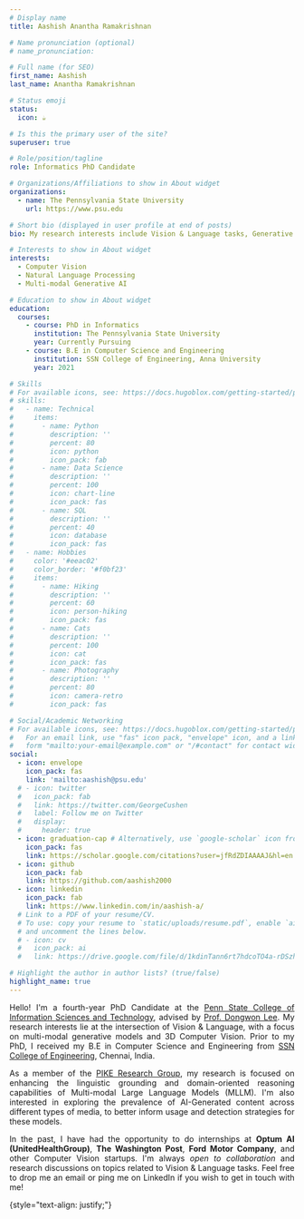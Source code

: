 ```yaml
---
# Display name
title: Aashish Anantha Ramakrishnan

# Name pronunciation (optional)
# name_pronunciation: 

# Full name (for SEO)
first_name: Aashish
last_name: Anantha Ramakrishnan

# Status emoji
status:
  icon: ☕️

# Is this the primary user of the site?
superuser: true

# Role/position/tagline
role: Informatics PhD Candidate

# Organizations/Affiliations to show in About widget
organizations:
  - name: The Pennsylvania State University
    url: https://www.psu.edu

# Short bio (displayed in user profile at end of posts)
bio: My research interests include Vision & Language tasks, Generative AI and more.

# Interests to show in About widget
interests:
  - Computer Vision
  - Natural Language Processing
  - Multi-modal Generative AI

# Education to show in About widget
education:
  courses:
    - course: PhD in Informatics
      institution: The Pennsylvania State University
      year: Currently Pursuing
    - course: B.E in Computer Science and Engineering
      institution: SSN College of Engineering, Anna University
      year: 2021

# Skills
# For available icons, see: https://docs.hugoblox.com/getting-started/page-builder/#icons
# skills:
#   - name: Technical
#     items:
#       - name: Python
#         description: ''
#         percent: 80
#         icon: python
#         icon_pack: fab
#       - name: Data Science
#         description: ''
#         percent: 100
#         icon: chart-line
#         icon_pack: fas
#       - name: SQL
#         description: ''
#         percent: 40
#         icon: database
#         icon_pack: fas
#   - name: Hobbies
#     color: '#eeac02'
#     color_border: '#f0bf23'
#     items:
#       - name: Hiking
#         description: ''
#         percent: 60
#         icon: person-hiking
#         icon_pack: fas
#       - name: Cats
#         description: ''
#         percent: 100
#         icon: cat
#         icon_pack: fas
#       - name: Photography
#         description: ''
#         percent: 80
#         icon: camera-retro
#         icon_pack: fas

# Social/Academic Networking
# For available icons, see: https://docs.hugoblox.com/getting-started/page-builder/#icons
#   For an email link, use "fas" icon pack, "envelope" icon, and a link in the
#   form "mailto:your-email@example.com" or "/#contact" for contact widget.
social:
  - icon: envelope
    icon_pack: fas
    link: 'mailto:aashish@psu.edu'
  # - icon: twitter
  #   icon_pack: fab
  #   link: https://twitter.com/GeorgeCushen
  #   label: Follow me on Twitter
  #   display:
  #     header: true
  - icon: graduation-cap # Alternatively, use `google-scholar` icon from `ai` icon pack
    icon_pack: fas
    link: https://scholar.google.com/citations?user=jfRdZDIAAAAJ&hl=en
  - icon: github
    icon_pack: fab
    link: https://github.com/aashish2000
  - icon: linkedin
    icon_pack: fab
    link: https://www.linkedin.com/in/aashish-a/
  # Link to a PDF of your resume/CV.
  # To use: copy your resume to `static/uploads/resume.pdf`, enable `ai` icons in `params.yaml`,
  # and uncomment the lines below.
  # - icon: cv
  #   icon_pack: ai
  #   link: https://drive.google.com/file/d/1kdinTann6rt7hdcoTO4a-rDSzh2B1G8D/view

# Highlight the author in author lists? (true/false)
highlight_name: true
---
```


<div style="text-align: justify">

Hello! I'm a fourth-year PhD Candidate at the [Penn State College of Information Sciences and Technology](https://ist.psu.edu), advised by [Prof. Dongwon Lee](https://pike.psu.edu/dongwon/). My research interests lie at the intersection of Vision & Language, with a focus on multi-modal generative models and 3D Computer Vision. Prior to my PhD, I received my B.E in Computer Science and Engineering from [SSN College of Engineering](https://www.ssn.edu.in), Chennai, India.

As a member of the [PIKE Research Group](https://pike.psu.edu), my research is focused on enhancing the linguistic grounding and domain-oriented reasoning capabilities of Multi-modal Large Language Models (MLLM). I'm also interested in exploring the prevalence of AI-Generated content across different types of media, to better inform usage and detection strategies for these models.


<!-- Recognizing the security risks these domain-specific Language Models pose such as fake news synthesis and copyright infringement, I'm also keen on exploring robust text watermarking strategies for downstream generation tasks. -->



<!-- I'm also keen on exploring the security implications of domain-specific generative models such as copyright protection. Particularly, I am interested in embedding-level text watermarking strategies that are robust to adversarial attacks with minimal impact to generation quality.  -->

In the past, I have had the opportunity to do internships at **Optum AI (UnitedHealthGroup)**, **The Washington Post**, **Ford Motor Company**, and other Computer Vision startups. I'm always *open to collaboration* and research discussions on topics related to Vision & Language tasks. Feel free to drop me an email or ping me on LinkedIn if you wish to get in touch with me! 

<!-- Some of my internship projects such as Factuality Evaluation of LLMs on QA tasks, Head Tracking-based Ticketing Solutions for Public Transit, AR-enabled interactive learning tools, etc.  -->


</div>

{style="text-align: justify;"}
